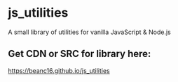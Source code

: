 # js_utilities
A small library of utilities for vanilla JavaScript &amp; Node.js



## Get CDN or SRC for library here:
https://beanc16.github.io/js_utilities